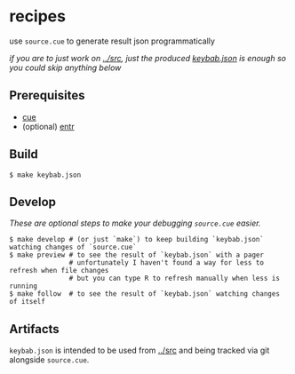 # recipes

use `source.cue` to generate result json programmatically

_if you are to just work on [../src](../src), just the produced [keybab.json](./keybab.json) is enough so you could skip anything below_

## Prerequisites

- [cue](https://github.com/cuelang/cue#download-and-install)
- (optional) [entr](http://eradman.com/entrproject/)

## Build

`$ make keybab.json`

## Develop

_These are optional steps to make your debugging `source.cue` easier._

```
$ make develop # (or just `make`) to keep building `keybab.json` watching changes of `source.cue`
$ make preview # to see the result of `keybab.json` with a pager
               # unfortunately I haven't found a way for less to refresh when file changes
               # but you can type R to refresh manually when less is running
$ make follow  # to see the result of `keybab.json` watching changes of itself
```

## Artifacts

`keybab.json` is intended to be used from [../src](../src) and being tracked via git alongside `source.cue`.

